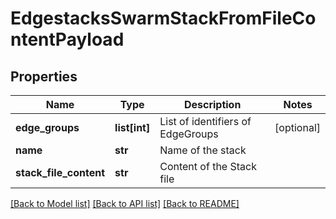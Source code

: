 # EdgestacksSwarmStackFromFileContentPayload

## Properties
Name | Type | Description | Notes
------------ | ------------- | ------------- | -------------
**edge_groups** | **list[int]** | List of identifiers of EdgeGroups | [optional] 
**name** | **str** | Name of the stack | 
**stack_file_content** | **str** | Content of the Stack file | 

[[Back to Model list]](../README.md#documentation-for-models) [[Back to API list]](../README.md#documentation-for-api-endpoints) [[Back to README]](../README.md)



